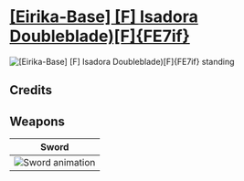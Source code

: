 # [\[Eirika-Base\] \[F\] Isadora Doubleblade\)\[F\]{FE7if}](./)

<img src="./1.%20Sword%20(Hauteclere)/Sword_000.png" alt="[Eirika-Base] [F] Isadora Doubleblade)[F]{FE7if} standing" />

## Credits



## Weapons


|Sword |
|  :---: |
| <img alt="Sword animation" src="./1.%20Sword%20(Hauteclere)/Sword.gif" /> |
